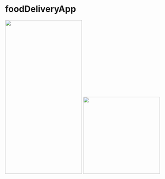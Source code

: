 # foodDeliveryApp

<img src="https://user-images.githubusercontent.com/65275009/115923319-b0eadc00-a49b-11eb-8b74-d188e09fc8d3.jpeg" width="250" height="500" /> 
<img src="https://user-images.githubusercontent.com/65275009/115923359-bea06180-a49b-11eb-9f72-5abcf8008232.jpeg" width="250" heigth="300"/>


